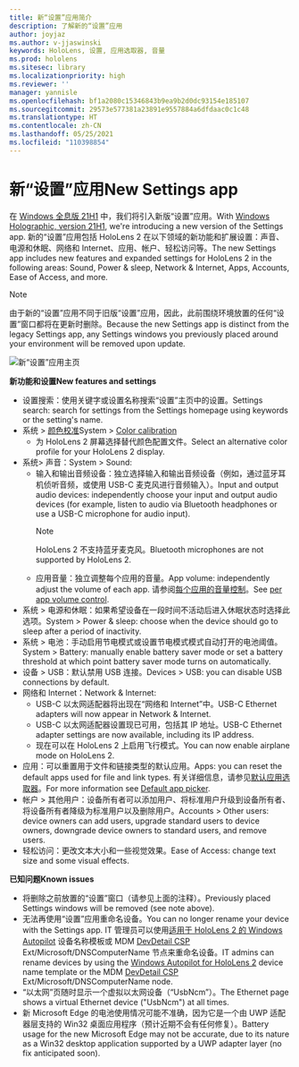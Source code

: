 ```yaml
---
title: 新“设置”应用简介
description: 了解新的“设置”应用
author: joyjaz
ms.author: v-jjaswinski
keywords: HoloLens, 设置, 应用选取器, 音量
ms.prod: hololens
ms.sitesec: library
ms.localizationpriority: high
ms.reviewer: ''
manager: yannisle
ms.openlocfilehash: bf1a2080c15346843b9ea9b2d0dc93154e185107
ms.sourcegitcommit: 29573e577381a23891e9557884a6dfdaac0c1c48
ms.translationtype: HT
ms.contentlocale: zh-CN
ms.lasthandoff: 05/25/2021
ms.locfileid: "110398854"
---
```

# <a name="new-settings-app"></a><span data-ttu-id="eba69-104">新“设置”应用</span><span class="sxs-lookup"><span data-stu-id="eba69-104">New Settings app</span></span>

<span data-ttu-id="eba69-105">在 [Windows 全息版 21H1](hololens-release-notes.md#windows-holographic-version-21h1) 中，我们将引入新版“设置”应用。</span><span class="sxs-lookup"><span data-stu-id="eba69-105">With [Windows Holographic, version 21H1](hololens-release-notes.md#windows-holographic-version-21h1), we're introducing a new version of the Settings app.</span></span> <span data-ttu-id="eba69-106">新的“设置”应用包括 HoloLens 2 在以下领域的新功能和扩展设置：声音、电源和休眠、网络和 Internet、应用、帐户、轻松访问等。</span><span class="sxs-lookup"><span data-stu-id="eba69-106">The new Settings app includes new features and expanded settings for HoloLens 2 in the following areas: Sound, Power & sleep, Network & Internet, Apps, Accounts, Ease of Access, and more.</span></span>

> [!NOTE]
> <span data-ttu-id="eba69-107">由于新的“设置”应用不同于旧版“设置”应用，因此，此前围绕环境放置的任何“设置”窗口都将在更新时删除。</span><span class="sxs-lookup"><span data-stu-id="eba69-107">Because the new Settings app is distinct from the legacy Settings app, any Settings windows you previously placed around your environment will be removed upon update.</span></span>

![新“设置”应用主页](images/new-settings-app.png)

<span data-ttu-id="eba69-109">**新功能和设置**</span><span class="sxs-lookup"><span data-stu-id="eba69-109">**New features and settings**</span></span>
- <span data-ttu-id="eba69-110">设置搜索：使用关键字或设置名称搜索“设置”主页中的设置。</span><span class="sxs-lookup"><span data-stu-id="eba69-110">Settings search: search for settings from the Settings homepage using keywords or the setting's name.</span></span>
- <span data-ttu-id="eba69-111">系统 > [颜色校准](hololens2-display.md#how-to-use-display-color-calibration)</span><span class="sxs-lookup"><span data-stu-id="eba69-111">System > [Color calibration](hololens2-display.md#how-to-use-display-color-calibration)</span></span>
    - <span data-ttu-id="eba69-112">为 HoloLens 2 屏幕选择替代颜色配置文件。</span><span class="sxs-lookup"><span data-stu-id="eba69-112">Select an alternative color profile for your HoloLens 2 display.</span></span>
- <span data-ttu-id="eba69-113">系统> 声音：</span><span class="sxs-lookup"><span data-stu-id="eba69-113">System > Sound:</span></span>
  - <span data-ttu-id="eba69-114">输入和输出音频设备：独立选择输入和输出音频设备（例如，通过蓝牙耳机侦听音频，或使用 USB-C 麦克风进行音频输入）。</span><span class="sxs-lookup"><span data-stu-id="eba69-114">Input and output audio devices: independently choose your input and output audio devices (for example, listen to audio via Bluetooth headphones or use a USB-C microphone for audio input).</span></span>
    > [!NOTE]
    > <span data-ttu-id="eba69-115">HoloLens 2 不支持蓝牙麦克风。</span><span class="sxs-lookup"><span data-stu-id="eba69-115">Bluetooth microphones are not supported by HoloLens 2.</span></span>
  - <span data-ttu-id="eba69-116">应用音量：独立调整每个应用的音量。</span><span class="sxs-lookup"><span data-stu-id="eba69-116">App volume: independently adjust the volume of each app.</span></span> <span data-ttu-id="eba69-117">请参阅[每个应用的音量控制](holographic-home.md#per-app-volume-control)。</span><span class="sxs-lookup"><span data-stu-id="eba69-117">See [per app volume control](holographic-home.md#per-app-volume-control).</span></span>
- <span data-ttu-id="eba69-118">系统 > 电源和休眠：如果希望设备在一段时间不活动后进入休眠状态时选择此选项。</span><span class="sxs-lookup"><span data-stu-id="eba69-118">System > Power & sleep: choose when the device should go to sleep after a period of inactivity.</span></span>
- <span data-ttu-id="eba69-119">系统 > 电池：手动启用节电模式或设置节电模式模式自动打开的电池阈值。</span><span class="sxs-lookup"><span data-stu-id="eba69-119">System > Battery: manually enable battery saver mode or set a battery threshold at which point battery saver mode turns on automatically.</span></span>
- <span data-ttu-id="eba69-120">设备 > USB：默认禁用 USB 连接。</span><span class="sxs-lookup"><span data-stu-id="eba69-120">Devices > USB: you can disable USB connections by default.</span></span>
- <span data-ttu-id="eba69-121">网络和 Internet：</span><span class="sxs-lookup"><span data-stu-id="eba69-121">Network & Internet:</span></span>
  - <span data-ttu-id="eba69-122">USB-C 以太网适配器将出现在“网络和 Internet”中。</span><span class="sxs-lookup"><span data-stu-id="eba69-122">USB-C Ethernet adapters will now appear in Network & Internet.</span></span>
  - <span data-ttu-id="eba69-123">USB-C 以太网适配器设置现已可用，包括其 IP 地址。</span><span class="sxs-lookup"><span data-stu-id="eba69-123">USB-C Ethernet adapter settings are now available, including its IP address.</span></span>
  - <span data-ttu-id="eba69-124">现在可以在 HoloLens 2 上启用飞行模式。</span><span class="sxs-lookup"><span data-stu-id="eba69-124">You can now enable airplane mode on HoloLens 2.</span></span>
- <span data-ttu-id="eba69-125">应用：可以重置用于文件和链接类型的默认应用。</span><span class="sxs-lookup"><span data-stu-id="eba69-125">Apps: you can reset the default apps used for file and link types.</span></span> <span data-ttu-id="eba69-126">有关详细信息，请参见[默认应用选取器](holographic-home.md#default-app-picker)。</span><span class="sxs-lookup"><span data-stu-id="eba69-126">For more information see [Default app picker](holographic-home.md#default-app-picker).</span></span>
- <span data-ttu-id="eba69-127">帐户 > 其他用户：设备所有者可以添加用户、将标准用户升级到设备所有者、将设备所有者降级为标准用户以及删除用户。</span><span class="sxs-lookup"><span data-stu-id="eba69-127">Accounts > Other users: device owners can add users, upgrade standard users to device owners, downgrade device owners to standard users, and remove users.</span></span>
- <span data-ttu-id="eba69-128">轻松访问：更改文本大小和一些视觉效果。</span><span class="sxs-lookup"><span data-stu-id="eba69-128">Ease of Access: change text size and some visual effects.</span></span>

<span data-ttu-id="eba69-129">**已知问题**</span><span class="sxs-lookup"><span data-stu-id="eba69-129">**Known issues**</span></span>
- <span data-ttu-id="eba69-130">将删除之前放置的“设置”窗口（请参见上面的注释）。</span><span class="sxs-lookup"><span data-stu-id="eba69-130">Previously placed Settings windows will be removed (see note above).</span></span>
- <span data-ttu-id="eba69-131">无法再使用“设置”应用重命名设备。</span><span class="sxs-lookup"><span data-stu-id="eba69-131">You can no longer rename your device with the Settings app.</span></span> <span data-ttu-id="eba69-132">IT 管理员可以使用[适用于 HoloLens 2 的 Windows Autopilot](https://docs.microsoft.com/hololens/hololens2-autopilot) 设备名称模板或 MDM [DevDetail CSP](https://docs.microsoft.com/windows/client-management/mdm/devdetail-csp) Ext/Microsoft/DNSComputerName 节点来重命名设备。</span><span class="sxs-lookup"><span data-stu-id="eba69-132">IT admins can rename devices by using the [Windows Autopilot for HoloLens 2](https://docs.microsoft.com/hololens/hololens2-autopilot) device name template or the MDM [DevDetail CSP](https://docs.microsoft.com/windows/client-management/mdm/devdetail-csp) Ext/Microsoft/DNSComputerName node.</span></span>
- <span data-ttu-id="eba69-133">“以太网”页随时显示一个虚拟以太网设备（“UsbNcm”）。</span><span class="sxs-lookup"><span data-stu-id="eba69-133">The Ethernet page shows a virtual Ethernet device ("UsbNcm") at all times.</span></span>
- <span data-ttu-id="eba69-134">新 Microsoft Edge 的电池使用情况可能不准确，因为它是一个由 UWP 适配器层支持的 Win32 桌面应用程序（预计近期不会有任何修复）。</span><span class="sxs-lookup"><span data-stu-id="eba69-134">Battery usage for the new Microsoft Edge may not be accurate, due to its nature as a Win32 desktop application supported by a UWP adapter layer (no fix anticipated soon).</span></span>

